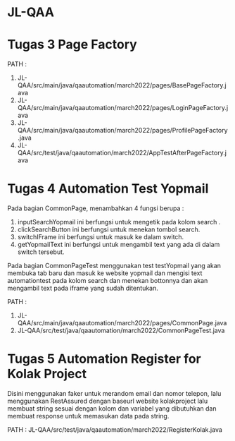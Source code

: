 # JL-QAA

# Tugas 3 Page Factory

PATH :
1. JL-QAA/src/main/java/qaautomation/march2022/pages/BasePageFactory.java
2. JL-QAA/src/main/java/qaautomation/march2022/pages/LoginPageFactory.java
3. JL-QAA/src/main/java/qaautomation/march2022/pages/ProfilePageFactory.java
4. JL-QAA/src/test/java/qaautomation/march2022/AppTestAfterPageFactory.java

# Tugas 4 Automation Test Yopmail

Pada bagian CommonPage, menambahkan 4 fungsi berupa :
1. inputSearchYopmail ini berfungsi untuk mengetik pada kolom search .
2. clickSearchButton ini berfungsi untuk menekan tombol search.
3. switchIFrame ini berfungsi untuk masuk ke dalam switch.
4. getYopmailText ini berfungsi untuk mengambil text yang ada di dalam switch tersebut.

Pada bagian CommonPageTest menggunakan test testYopmail yang akan membuka tab baru dan masuk ke website
yopmail dan mengisi text automationtest pada kolom search dan menekan bottonnya dan akan mengambil text pada iframe
yang sudah ditentukan.

PATH : 
1. JL-QAA/src/main/java/qaautomation/march2022/pages/CommonPage.java
2. JL-QAA/src/test/java/qaautomation/march2022/CommonPageTest.java

# Tugas 5 Automation Register for Kolak Project

Disini menggunakan faker untuk merandom email dan nomor telepon, lalu menggunakan RestAssured dengan baseurl website
kolakproject lalu membuat string sesuai dengan kolom dan variabel yang dibutuhkan dan membuat response untuk memasukan data 
pada string.

PATH : JL-QAA/src/test/java/qaautomation/march2022/RegisterKolak.java
